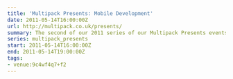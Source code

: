 ```yaml
---
title: 'Multipack Presents: Mobile Development'
date: 2011-05-14T16:00:00Z
url: http://multipack.co.uk/presents/
summary: The second of our 2011 series of our Multipack Presents events, Mobile Development will give you an insight into the challenges faced by developers of the various mobile platforms.
series: multipack_presents
start: 2011-05-14T16:00:00Z
end: 2011-05-14T19:00:00Z
tags:
- venue:9c4wf4q7+f2
---
```

